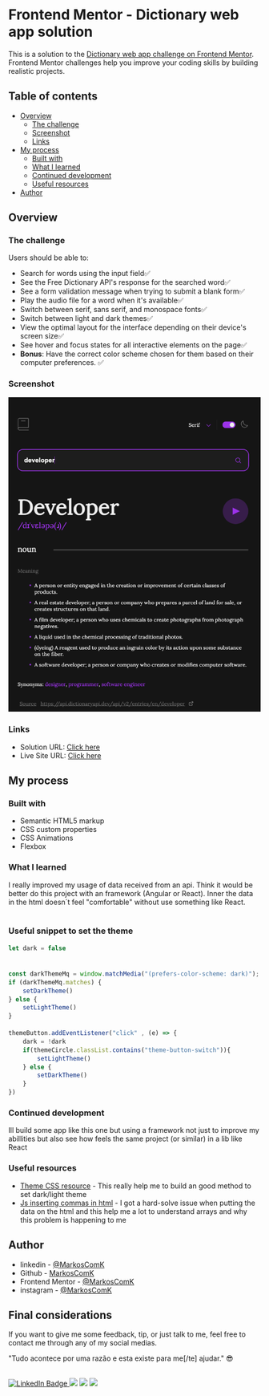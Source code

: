 # Frontend Mentor - Dictionary web app solution

This is a solution to the [Dictionary web app challenge on Frontend Mentor](https://www.frontendmentor.io/challenges/dictionary-web-app-h5wwnyuKFL). Frontend Mentor challenges help you improve your coding skills by building realistic projects. 

## Table of contents

- [Overview](#overview)
  - [The challenge](#the-challenge)
  - [Screenshot](#screenshot)
  - [Links](#links)
- [My process](#my-process)
  - [Built with](#built-with)
  - [What I learned](#what-i-learned)
  - [Continued development](#continued-development)
  - [Useful resources](#useful-resources)
- [Author](#author)


## Overview

### The challenge

Users should be able to:

- Search for words using the input field✅
- See the Free Dictionary API's response for the searched word✅
- See a form validation message when trying to submit a blank form✅
- Play the audio file for a word when it's available✅
- Switch between serif, sans serif, and monospace fonts✅
- Switch between light and dark themes✅
- View the optimal layout for the interface depending on their device's screen size✅
- See hover and focus states for all interactive elements on the page✅
- **Bonus**: Have the correct color scheme chosen for them based on their computer preferences. ✅

### Screenshot

![screenshot](./screenshot.png)

### Links

- Solution URL: [Click here](https://github.com/MarkosComK/dictionary-web-app)
- Live Site URL: [Click here](https://markoscomk.github.io/dictionary-web-app/)

## My process

### Built with

- Semantic HTML5 markup
- CSS custom properties
- CSS Animations
- Flexbox


### What I learned

I really improved my usage of data received from an api. Think it would be better do this project with an framework (Angular or React). Inner the data in the html doesn´t feel "comfortable" without use something like React.


#

### Useful snippet to set the theme

```js
let dark = false


const darkThemeMq = window.matchMedia("(prefers-color-scheme: dark)");
if (darkThemeMq.matches) {
    setDarkTheme()
} else {
    setLightTheme()
}

themeButton.addEventListener("click" , (e) => {
    dark = !dark
    if(themeCircle.classList.contains("theme-button-switch")){
        setLightTheme()
    } else {
        setDarkTheme()
    }
})
```


### Continued development

Ill build some app like this one but using a framework not just to improve my abillities but also see how feels the same project (or similar) in a lib like React


### Useful resources

- [Theme CSS resource](https://css-tricks.com/a-complete-guide-to-dark-mode-on-the-web/) - This really help me to build an good method to set dark/light theme
- [Js inserting commas in html](https://stackoverflow.com/questions/55518050/array-of-strings-adding-commas-when-inserted-into-html) - I got a hard-solve issue when putting the data on the html and this help me a lot to understand arrays and why this problem is happening to me

## Author

- linkedin - [@MarkosComK](https://www.linkedin.com/in/markos-soares/)
- Github - [MarkosComK](https://github.com/MarkosComK)
- Frontend Mentor - [@MarkosComK](https://www.frontendmentor.io/profile/MarkosComK)
- instagram - [@MarkosComK](https://www.instagram.com/markoscomk/)

## Final considerations

If you want to give me some feedback, tip, or just talk to me, feel free to contact me through any of my social medias.

"Tudo acontece por uma razão e esta existe para me[/te] ajudar." 😎

<br>

<div>
  <a href="https://www.linkedin.com/in/markos-soares/">
    <img src="https://img.shields.io/badge/LinkedIn-0077B5?style=for-the-badge&logo=linkedin&logoColor=white" alt="LinkedIn Badge">
  </a> 
  <a href="https://instagram.com/MarkosComK" target="_blank"><img src="https://img.shields.io/badge/-Instagram-%234e2d23?style=for-the-badge&logo=instagram&logoColor=white" target="_blank" ></a>
  <a href="https://twitter.com/markoscomk" target="_blank"><img src="https://img.shields.io/badge/Twitter-1DA1F2?style=for-the-badge&logo=twitter&logoColor=white" target="_blank" ></a>
 <a href = "mailto:markoscomks@gmail.com"><img src="https://img.shields.io/badge/-Gmail-%23333?style=for-the-badge&logo=gmail&logoColor=white" target="_blank" ></a>
</div>

<br>